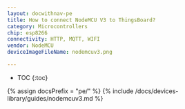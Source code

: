 ```yaml
---
layout: docwithnav-pe
title: How to connect NodeMCU V3 to ThingsBoard?
category: Microcontrollers
chip: esp8266
connectivity: HTTP, MQTT, WIFI
vendor: NodeMCU
deviceImageFileName: nodemcuv3.png

---
```


* TOC
{:toc}

{% assign docsPrefix = "pe/" %}
{% include /docs/devices-library/guides/nodemcuv3.md %}

